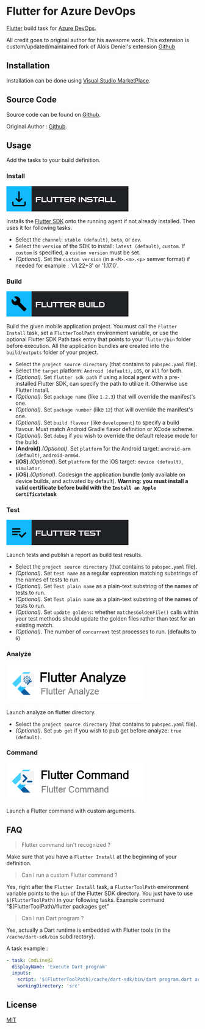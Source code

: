 # Flutter for Azure DevOps

[Flutter](http://flutter.io) build task for [Azure DevOps](https://azure.microsoft.com/fr-fr/services/devops/).

All credit goes to original author for his awesome work.
This extension is custom/updated/maintained fork of Alois Deniel's extension [Github](https://github.com/aloisdeniel/vsts-flutter-tasks)

## Installation

Installation can be done using [Visual Studio MarketPlace](https://marketplace.visualstudio.com/items?itemName=hey24sheep.flutter).

## Source Code

Source code can be found on [Github](https://github.com/hey24sheep/vsts-flutter-tasks).

Original Author : [Github](https://github.com/aloisdeniel/vsts-flutter-tasks).

## Usage

Add the tasks to your build definition.

### Install

![](images/step_install.png)

Installs the [Flutter SDK](https://flutter.io/sdk-archive/) onto the running agent if not already installed. Then uses it for following tasks.

* Select the `channel`: `stable (default)`, `beta`, or `dev`.
* Select the `version` of the SDK to install:  `latest (default)`, `custom`. If `custom` is specified, a `custom version` must be set.
* _(Optional)_. Set the `custom version` (in a `<M>.<m>.<p>` semver format) if needed for example : 'v1.22+3' or '1.17.0'.

### Build

![](images/step_build.png)

Build the given mobile application project. You must call the `Flutter Install` task, set a `FlutterToolPath` environment variable, or use the optional Flutter SDK Path task entry that points to your `flutter/bin` folder before execution. All the application bundles are created into the `build/outputs` folder of your project.

* Select the `project source directory` (that contains to `pubspec.yaml` file).
* Select the `target` platform: `Android (default)`, `iOS`, or `All` for both.
* _(Optional)_. Set `flutter sdk path` if using a local agent with a pre-installed Flutter SDK, can specify the path to utilize it.  Otherwise use Flutter Install.
* _(Optional)_. Set `package name` (like `1.2.3`) that will override the manifest's one.
* _(Optional)_. Set `package number` (like `12`) that will override the manifest's one.
* _(Optional)_. Set `build flavour` (like `development`) to specify a build flavour.  Must match Android Gradle flavor definition or XCode scheme.
* _(Optional)_. Set `debug` if you wish to override the default release mode for the build.
* __(Android)__._(Optional)_. Set `platform` for the Android target: `android-arm (default)`, `android-arm64`.
* __(iOS)__._(Optional)_. Set `platform` for the iOS target: `device (default)`, `simulator`.
* __(iOS)__._(Optional)_. Codesign the application bundle (only available on device builds, and activated by default). **Warning: you must install a valid certificate before build with the `Install an Apple Certificate`task**

### Test

![](images/step_test.png)

Launch tests and publish a report as build test results.

* Select the `project source directory` (that contains to `pubspec.yaml` file).
* _(Optional)_. Set `test name` as a regular expression matching substrings of the names of tests to run.
* _(Optional)_. Set `Test plain name` as a plain-text substring of the names of tests to run.
* _(Optional)_. Set `Test plain name` as a plain-text substring of the names of tests to run.
* _(Optional)_. Set `update goldens`: whether `matchesGoldenFile()` calls within your test methods should update the golden files rather than test for an existing match.
* _(Optional)_. The number of `concurrent` test processes to run. (defaults to `6`)

### Analyze

![](images/step_analyze.png)

Launch analyze on flutter directory.

* Select the `project source directory` (that contains to `pubspec.yaml` file).
* _(Optional)_. Set `pub get` if you wish to pub get before analyze: `true (default)`.


### Command

![](images/step_command.png)

Launch a Flutter command with custom arguments.


## FAQ


> Flutter command isn't recognized ?

Make sure that you have a `Flutter Install` at the beginning of your definition.

> Can I run a custom Flutter command ?

Yes, right after the `Flutter Install` task, a `FlutterToolPath` environment variable points to the `bin` of the Flutter SDK directory. You just have to use `$(FlutterToolPath)` in your following tasks. Example command "$(FlutterToolPath)/flutter packages get"

> Can I run Dart program ?

Yes, actually a Dart runtime is embedded with Flutter tools (in the `/cache/dart-sdk/bin` subdirectory). 

A task example :

```yaml
- task: CmdLine@2
  displayName: 'Execute Dart program'
  inputs:
    script: '$(FlutterToolPath)/cache/dart-sdk/bin/dart program.dart arg1 arg2'
    workingDirectory: 'src'
```

## License

[MIT](https://raw.githubusercontent.com/hey24sheep/vsts-flutter-tasks/master/LICENSE)
